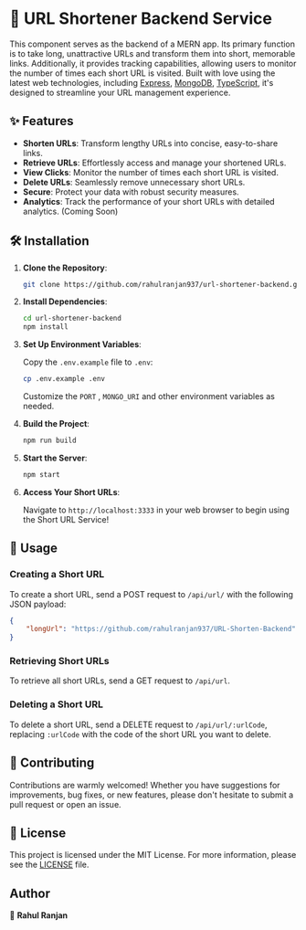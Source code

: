 # 🚀 URL Shortener Backend Service

This component serves as the backend of a MERN app. Its primary function is to take long, unattractive URLs and transform them into short, memorable links. Additionally, it provides tracking capabilities, allowing users to monitor the number of times each short URL is visited. Built with love using the latest web technologies, including [Express](https://expressjs.com/), [MongoDB](https://www.mongodb.com/), [TypeScript](https://www.typescriptlang.org/), it's designed to streamline your URL management experience.

## ✨ Features

- **Shorten URLs**: Transform lengthy URLs into concise, easy-to-share links.
- **Retrieve URLs**: Effortlessly access and manage your shortened URLs.
- **View Clicks**: Monitor the number of times each short URL is visited.
- **Delete URLs**: Seamlessly remove unnecessary short URLs.
- **Secure**: Protect your data with robust security measures.
- **Analytics**: Track the performance of your short URLs with detailed analytics. (Coming Soon)

## 🛠️ Installation

1. **Clone the Repository**:

    ```bash
    git clone https://github.com/rahulranjan937/url-shortener-backend.git
    ```

2. **Install Dependencies**:

    ```bash
    cd url-shortener-backend
    npm install
    ```

3. **Set Up Environment Variables**:

    Copy the `.env.example` file to `.env`:

    ```bash
    cp .env.example .env
    ```

    Customize the `PORT` , `MONGO_URI` and other environment variables as needed.

4. **Build the Project**:

    ```bash
    npm run build
    ```

5. **Start the Server**:

    ```bash
    npm start
    ```

6. **Access Your Short URLs**:

    Navigate to `http://localhost:3333` in your web browser to begin using the Short URL Service!

## 🚀 Usage

### Creating a Short URL

To create a short URL, send a POST request to `/api/url/` with the following JSON payload:

```json
{
    "longUrl": "https://github.com/rahulranjan937/URL-Shorten-Backend"
}
```

### Retrieving Short URLs

To retrieve all short URLs, send a GET request to `/api/url`.

### Deleting a Short URL

To delete a short URL, send a DELETE request to `/api/url/:urlCode`, replacing `:urlCode` with the code of the short URL you want to delete.

## 🤝 Contributing

Contributions are warmly welcomed! Whether you have suggestions for improvements, bug fixes, or new features, please don't hesitate to submit a pull request or open an issue.

## 📄 License

This project is licensed under the MIT License. For more information, please see the [LICENSE](LICENSE) file.

## Author

👤 **Rahul Ranjan**
